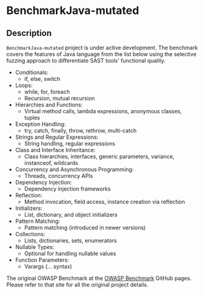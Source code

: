 # BenchmarkJava-mutated

## Description
`BenchmarkJava-mutated` project is under active development. The benchmark covers the features of Java language from the list below using the selective fuzzing approach to differentiate SAST tools' functional quality.

* Conditionals:
  - if, else, switch
* Loops:
  - while, for, foreach
  - Recursion, mutual recursion
* Hierarchies and Functions:
  - Virtual method calls, lambda expressions, anonymous classes, tuples
* Exception Handling:
  - try, catch, finally, throw, rethrow, multi-catch
* Strings and Regular Expressions:
  - String handling, regular expressions
* Class and Interface Inheritance:
  - Class hierarchies, interfaces, generic parameters, variance, instanceof, wildcards
* Concurrency and Asynchronous Programming:
  - Threads, concurrency APIs
* Dependency Injection:
  - Dependency injection frameworks
* Reflection:
  - Method invocation, field access, instance creation via reflection
* Initializers:
  - List, dictionary, and object initializers
* Pattern Matching:
  - Pattern matching (introduced in newer versions)
* Collections:
  - Lists, dictionaries, sets, enumerators
* Nullable Types:
  - Optional<T> for handling nullable values
* Function Parameters:
  - Varargs (... syntax)

The original OWASP Benchmark at the <a href="https://github.com/OWASP-Benchmark/BenchmarkJava">OWASP Benchmark</a> GitHub pages. Please refer to that site for all the original project details.
